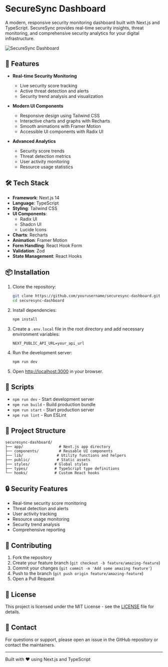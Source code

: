 # SecureSync Dashboard

A modern, responsive security monitoring dashboard built with Next.js and TypeScript. SecureSync provides real-time security insights, threat monitoring, and comprehensive security analytics for your digital infrastructure.

![SecureSync Dashboard](public/dashboard-preview.png)

## 🚀 Features

- **Real-time Security Monitoring**
  - Live security score tracking
  - Active threat detection and alerts
  - Security trend analysis and visualization

- **Modern UI Components**
  - Responsive design using Tailwind CSS
  - Interactive charts and graphs with Recharts
  - Smooth animations with Framer Motion
  - Accessible UI components with Radix UI

- **Advanced Analytics**
  - Security score trends
  - Threat detection metrics
  - User activity monitoring
  - Resource usage statistics

## 🛠️ Tech Stack

- **Framework**: Next.js 14
- **Language**: TypeScript
- **Styling**: Tailwind CSS
- **UI Components**: 
  - Radix UI
  - Shadcn UI
  - Lucide Icons
- **Charts**: Recharts
- **Animation**: Framer Motion
- **Form Handling**: React Hook Form
- **Validation**: Zod
- **State Management**: React Hooks

## 📦 Installation

1. Clone the repository:
   ```bash
   git clone https://github.com/yourusername/securesync-dashboard.git
   cd securesync-dashboard
   ```

2. Install dependencies:
   ```bash
   npm install
   ```

3. Create a `.env.local` file in the root directory and add necessary environment variables:
   ```env
   NEXT_PUBLIC_API_URL=your_api_url
   ```

4. Run the development server:
   ```bash
   npm run dev
   ```

5. Open [http://localhost:3000](http://localhost:3000) in your browser.

## 🚀 Scripts

- `npm run dev` - Start development server
- `npm run build` - Build production bundle
- `npm run start` - Start production server
- `npm run lint` - Run ESLint

## 📁 Project Structure

```
securesync-dashboard/
├── app/                # Next.js app directory
├── components/         # Reusable UI components
├── lib/               # Utility functions and helpers
├── public/            # Static assets
├── styles/           # Global styles
├── types/            # TypeScript type definitions
└── hooks/            # Custom React hooks
```

## 🔒 Security Features

- Real-time security score monitoring
- Threat detection and alerts
- User activity tracking
- Resource usage monitoring
- Security trend analysis
- Comprehensive reporting

## 🤝 Contributing

1. Fork the repository
2. Create your feature branch (`git checkout -b feature/amazing-feature`)
3. Commit your changes (`git commit -m 'Add some amazing feature'`)
4. Push to the branch (`git push origin feature/amazing-feature`)
5. Open a Pull Request

## 📄 License

This project is licensed under the MIT License - see the [LICENSE](LICENSE) file for details.

## 📧 Contact

For questions or support, please open an issue in the GitHub repository or contact the maintainers.

---

Built with ❤️ using Next.js and TypeScript 